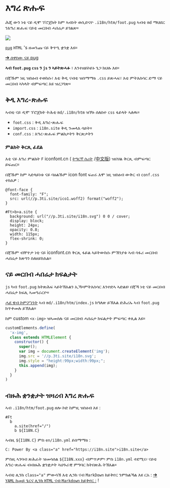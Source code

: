 # እግረ ጽሑፍ

ሕጂ ውን ነቲ ናይ ዲሞ ፕሮጀክት ከም ኣብነት ወሲድናዮ `.i18n/htm/foot.pug` ኣብቲ `md` ማህደር ንእግሪ ጽሑፍ ናይቲ መርበብ ሓበሬታ ይገልጽ።

![](https://p.3ti.site/1721286077.avif)

[`pug`](https://pugjs.org) `HTML` 's ዘመንጩ ናይ ቅጥዒ ቋንቋ እዩ።

[➔ ሰዋስው ናይ pug](https://pugjs.org)

**ኣብ `foot.pug` `css` ን `js` ን ኣይትጽሓፉ** ፣ እንተዘይኮይኑ ጌጋ ክህሉ እዩ።

በጃኹም ነዚ ዝስዕብ ተወከሱ፣ እቲ ቅዲ ናብቲ ዝሰማማዕ `.css` ይጽሓፍ፣ እቲ ምትእስሳር ድማ ናይ መርበብ ኣካላት ብምፍጣር እዩ ዝረጋገጽ።

## ቅዲ እግረ-ጽሑፍ

ኣብቲ ናይ ዲሞ ፕሮጀክት ትሕቲ `md/.i18n/htm` ዝኾኑ ሰለስተ `css` ፋይላት ኣለዉ።

* `foot.css` : ቅዲ እግረ-ጽሑፍ
* `import.css` : `i18n.site` ቅዲ ንመላእ ሳይት።
* `conf.css` : እግረ-ጽሑፍ ምልክታትን ቅርጽታትን

### ምልክት ቅርጺ ፊደል

እቲ ናይ እግሪ ምልክት `F` iconfont.cn ( [ትግርኛ ስሪት](https://www.iconfont.cn/?lang=en-us) /[中文版](https://www.iconfont.cn/?lang=zh)) ዝበሃል ቅርጺ ብምፍጣር ይፍጠር።

በጃኹም ከም ኣድላይነቱ ናይ ባዕልኹም icon font ፍጠሩ እሞ ነዚ ዝስዕብ ውቅር ብ `conf.css` ተክእዎ :

```
@font-face {
  font-family: "F";
  src: url(//p.3ti.site/ico1.woff2) format("woff2");
}

#Ft>b>a.site {
  background: url("//p.3ti.site/i18n.svg") 0 0 / cover;
  display: block;
  height: 24px;
  opacity: 0.8;
  width: 115px;
  flex-shrink: 0;
}
```

በጃኹም ብቐጥታ ነቲ ናይ iconfont.cn ቅርጺ ፋይል ኣይትውከሱ ምኽንያቱ ኣብ ሳፋሪ መርበብ ሓበሬታ ክጽዓን ስለዘይክእል።

## ናይ መርበብ ሓበሬታ ክፍልታት

`js` ካብ `foot.pug` ክትጽሕፍ ኣይትኽእልን ኢኻ።ምትእስሳር እንተድኣ ኣድልዩ፡ በጃኻ ነቲ ናይ መርበብ ሓበሬታ ክፍሊ ኣመዓራርዮ።

[ሓደ ዌብ ኮምፖነንት](https://www.freecodecamp.org/news/build-your-first-web-component/) ኣብ `md/.i18n/htm/index.js` ክግለጽ ይኽእል ድሕሪኡ ኣብ `foot.pug` ክጥቀመሉ ይኽእል።

ከም custom `<x-img>` ዝኣመሰሉ ናይ መርበብ ሓበሬታ ክፍልታት ምፍጣር ቀሊል እዩ።

```js
customElements.define(
  'x-img',
  class extends HTMLElement {
    constructor() {
      super();
      var img = document.createElement('img');
      img.src = '//p.3ti.site/i18n.svg';
      img.style = "height:99px;width:99px;";
      this.append(img);
    }
  }
)
```

## ብዙሕ ቋንቋታት ዝዛረብ እግረ ጽሑፍ

ኣብ `.i18n/htm/foot.pug` ዘሎ ኮድ ከምዚ ዝስዕብ እዩ :

```
#Ft
  b
    a.site(href="/")
    b ${I18N.C}
```

ኣብዚ `${I18N.C}` ምስ `en/i18n.yml` ይሰማማዕ :

```
C: Power By <a class="a" href="https://i18n.site">i18n.site</a>
```

ምስዚ ኣገባብ ጽሕፈት ዝመሳሰል `${I18N.xxx}` ብምጥቃም፡ ምስ `i18n.yml` ተደሚሩ፡ ናይቲ እግረ-ጽሑፍ ብብዙሕ ቋንቋታት ኣህጉራዊ ምግባር ክትበጽሕ ትኽእል።

ኣብቲ ሊንክ `class="a"` ምውሳኽ እቲ ሊንክ ናብ `MarkDown` ከይቅየር ንምክልኻል እዩ ርአ :
 [➔ `YAML` ከመይ ጌርና ሊንክ `HTML` ናብ `Markdown` ከይቅየር :](/i18/qa#H2) !